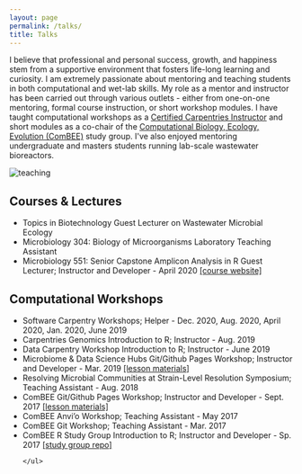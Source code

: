 ```yaml
---
layout: page
permalink: /talks/
title: Talks
---
```



<p>I believe that professional and personal success, growth, and happiness stem from a supportive environment that fosters life-long learning and curiosity. I am extremely passionate about mentoring and teaching students in both computational and wet-lab skills. My role as a mentor and instructor has been carried out through various outlets - either from one-on-one mentoring, formal course instruction, or short workshop modules. I have taught computational workshops as a <a href="https://carpentries.org/">Certified Carpentries Instructor</a> and short modules as a co-chair of the <a href="https://combee-uw-madison.github.io/studyGroup/">Computational Biology, Ecology, Evolution (ComBEE)</a> study group. I've also enjoyed mentoring undergraduate and masters students running lab-scale wastewater bioreactors. </p>

<img class="center-block img img-responsive" src="../images/teaching_mentoring.png" alt="teaching">

## Courses & Lectures
<ul>
    <li> Topics in Biotechnology Guest Lecturer on Wastewater Microbial Ecology</li>
    <li> Microbiology 304: Biology of Microorganisms Laboratory Teaching Assistant</li>
    <li> Microbiology 551: Senior Capstone Amplicon Analysis in R Guest Lecturer; Instructor and Developer - April 2020 <a href="https://elizabethmcd.github.io/R-amplicons/">[course website]</a></li>	       	
</ul>

## Computational Workshops
<ul>
    <li>Software Carpentry Workshops; Helper - Dec. 2020, Aug. 2020, April 2020, Jan. 2020, June 2019</li>				       				       
	<li>Carpentries Genomics Introduction to R; Instructor - Aug. 2019</li>						      
	<li>Data Carpentry Workshop Introduction to R; Instructor - June 2019</li>				                  
	<li>Microbiome & Data Science Hubs Git/Github Pages Workshop; Instructor and Developer - Mar. 2019 <a href="https://combee-uw-madison.github.io/2017-09-29-git-workshop/">[lesson materials]</a></li>
	<li>Resolving Microbial Communities at Strain-Level Resolution Symposium; Teaching Assistant - Aug. 2018</li>
	<li>ComBEE Git/Github Pages Workshop; Instructor and Developer - Sept. 2017 <a href="https://combee-uw-madison.github.io/2017-09-29-git-workshop/">[lesson materials]</a></li>                                  	     
	<li>ComBEE Anvi’o Workshop; Teaching Assistant - May 2017 </li>
	<li>ComBEE Git Workshop; Teaching Assistant	- Mar. 2017	</li>
	<li>ComBEE R Study Group Introduction to R; Instructor and Developer - Sp. 2017 <a href="https://github.com/ComBEE-UW-Madison/RStudyGroup">[study group repo]</a></li>
	
	</ul>

